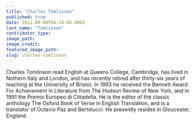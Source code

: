 ```yaml
---
title: "Charles Tomlinson"
published: true
date: 2011-09-08T04:24:06.000Z
last_name: "Tomlinson"
contributor_type:
image_path:
image_credit:
featured_image_path:
slug: charles-tomlinson
---
```


Charles Tomlinson read English at Queens College, Cambridge, has lived in Nothern Italy and London, and has recently retired after thirty-six years of teaching at the University of Bristol. In 1993 he received the Bennett Award For Achievement in Literature from The Hudson Review of New York, and in 1991 the Premio Europeo di Cittadella. He is the editor of the classic anthology The Oxford Book of Verse in English Translation, and is a translator of Octavio Paz and Bertolucci. He presently resides in Gloucester, England.

